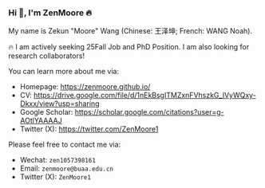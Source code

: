 ### Hi 🤗, I'm ZenMoore 🔥

My name is Zekun "Moore" Wang (Chinese: 王泽坤; French: WANG Noah).

🔥 I am actively seeking 25Fall Job and PhD Position. I am also looking for research collaborators!

You can learn more about me via:
- Homepage: https://zenmoore.github.io/
- CV: https://drive.google.com/file/d/1nEkBsgITMZxnFVhszkG_IVyWQxy-Dkxx/view?usp=sharing
- Google Scholar: https://scholar.google.com/citations?user=g-AOtlYAAAAJ
- Twitter (X): https://twitter.com/ZenMoore1

Please feel free to contact me via: 
- Wechat: `zen1057398161`
- Email: `zenmoore@buaa.edu.cn`
- Twitter (X): `ZenMoore1`
